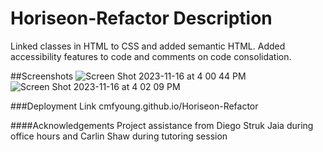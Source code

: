 # Horiseon-Refactor Description
Linked classes in HTML to CSS and added semantic HTML. Added accessibility features to code and comments on code consolidation. 

##Screenshots
![Screen Shot 2023-11-16 at 4 00 44 PM](https://github.com/cmfyoung/Horiseon-Refactor/assets/150183426/ba83b224-7041-4d1d-a0d8-c07abdf03cff)
![Screen Shot 2023-11-16 at 4 02 09 PM](https://github.com/cmfyoung/Horiseon-Refactor/assets/150183426/0036fe7f-7f2d-401a-a09c-0bf38e0ca442)

###Deployment Link
cmfyoung.github.io/Horiseon-Refactor 

####Acknowledgements
Project assistance from Diego Struk Jaia during office hours and Carlin Shaw during tutoring session
